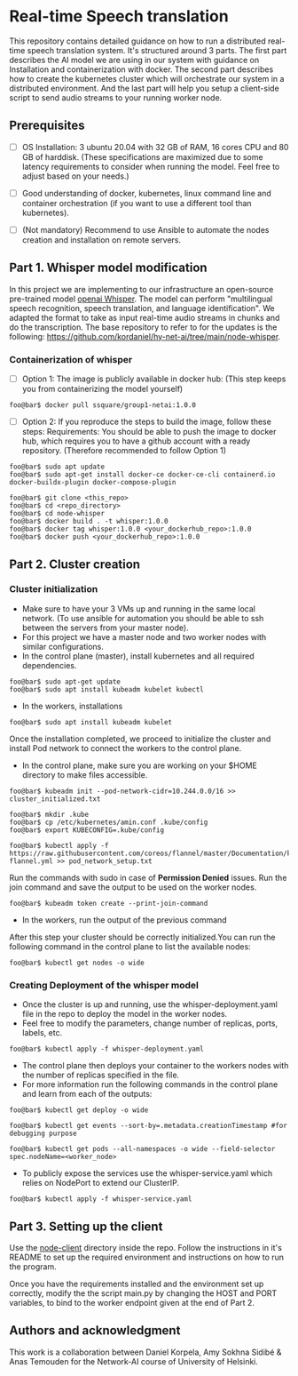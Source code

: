 # Real-time Speech translation
This repository contains detailed guidance on how to run a distributed real-time speech translation system. It's structured around 3 parts. The first part describes the AI model we are using in our system with guidance on Installation and containerization with docker. The second part describes how to create the kubernetes cluster which will orchestrate our system in a distributed environment. And the last part will help you setup a client-side script to send audio streams to your running worker node.


## Prerequisites

- [ ] OS Installation: 3 ubuntu 20.04 with 32 GB of RAM, 16 cores CPU and 80 GB of harddisk. (These specifications are maximized due to some latency requirements to consider when running the model. Feel free to adjust based on your needs.)
- [ ] Good understanding of docker, kubernetes, linux command line and container orchestration (if you want to use a different tool than kubernetes).
- [ ] (Not mandatory) Recommend to use Ansible to automate the nodes creation and installation on remote servers.


## Part 1. Whisper model modification

In this project we are implementing to our infrastructure an open-source pre-trained model [openai Whisper](https://github.com/openai/whisper). The model can perform "multilingual speech recognition, speech translation, and language identification". We adapted the format to take as input real-time audio streams in chunks and do the transcription. The base repository to refer to for the updates is the following: https://github.com/kordaniel/hy-net-ai/tree/main/node-whisper.

### Containerization of whisper

- [ ] Option 1: The image is publicly available in docker hub: (This step keeps you from containerizing the model yourself)

```console
foo@bar$ docker pull ssquare/group1-netai:1.0.0

```

- [ ] Option 2: If you reproduce the steps to build the image, follow these steps:
Requirements: You should be able to push the image to docker hub, which requires you to have a github account with a ready repository. (Therefore recommended to follow Option 1)

```console
foo@bar$ sudo apt update
foo@bar$ sudo apt-get install docker-ce docker-ce-cli containerd.io docker-buildx-plugin docker-compose-plugin

foo@bar$ git clone <this_repo>
foo@bar$ cd <repo_directory>
foo@bar$ cd node-whisper
foo@bar$ docker build . -t whisper:1.0.0
foo@bar$ docker tag whisper:1.0.0 <your_dockerhub_repo>:1.0.0
foo@bar$ docker push <your_dockerhub_repo>:1.0.0
```

## Part 2. Cluster creation

### Cluster initialization

- Make sure to have your 3 VMs up and running in the same local network. (To use ansible for automation you should be able to ssh between the servers from your master node).
- For this project we have a master node and two worker nodes with similar configurations.
- In the control plane (master), install kubernetes and all required dependencies.

 ```console
 foo@bar$ sudo apt-get update
 foo@bar$ sudo apt install kubeadm kubelet kubectl

 ```
- In the workers, installations

```console
foo@bar$ sudo apt install kubeadm kubelet

```

Once the installation completed, we proceed to initialize the cluster and install Pod network to connect the workers to the control plane.

- In the control plane, make sure you are working on your $HOME directory to make files accessible.

```console
foo@bar$ kubeadm init --pod-network-cidr=10.244.0.0/16 >> cluster_initialized.txt

foo@bar$ mkdir .kube
foo@bar$ cp /etc/kubernetes/amin.conf .kube/config
foo@bar$ export KUBECONFIG=.kube/config

foo@bar$ kubectl apply -f https://raw.githubusercontent.com/coreos/flannel/master/Documentation/kube-flannel.yml >> pod_network_setup.txt

```
Run the commands with sudo in case of **Permission Denied** issues.
Run the join command and save the output to be used on the worker nodes.

```console
foo@bar$ kubeadm token create --print-join-command

```

- In the workers, run the output of the previous command

After this step your cluster should be correctly initialized.You can run the following command in the control plane to list the available nodes:

```console
foo@bar$ kubectl get nodes -o wide
```

### Creating Deployment of the whisper model

- Once the cluster is up and running, use the whisper-deployment.yaml file in the repo to deploy the model in the worker nodes.
- Feel free to modify the parameters, change number of replicas, ports, labels, etc.

```console
foo@bar$ kubectl apply -f whisper-deployment.yaml
```

- The control plane then deploys your container to the workers nodes with the number of replicas specified in the file.
- For more information run the following commands in the control plane and learn from each of the outputs:

```console
foo@bar$ kubectl get deploy -o wide

foo@bar$ kubectl get events --sort-by=.metadata.creationTimestamp #for debugging purpose

foo@bar$ kubectl get pods --all-namespaces -o wide --field-selector spec.nodeName=<worker_node>
```

- To publicly expose the services use the whisper-service.yaml which relies on NodePort to extend our ClusterIP.

```console
foo@bar$ kubectl apply -f whisper-service.yaml
```

## Part 3. Setting up the client

Use the [node-client](node-client/) directory inside the repo. Follow the instructions in it's README to set up the required environment and instructions on how to run the program.

Once you have the requirements installed and the environment set up correctly, modify the the script main.py by changing the HOST and PORT variables, to bind to the worker endpoint given at the end of Part 2.

## Authors and acknowledgment
This work is a collaboration between Daniel Korpela, Amy Sokhna Sidibé & Anas Temouden for the Network-AI course of University of Helsinki.
